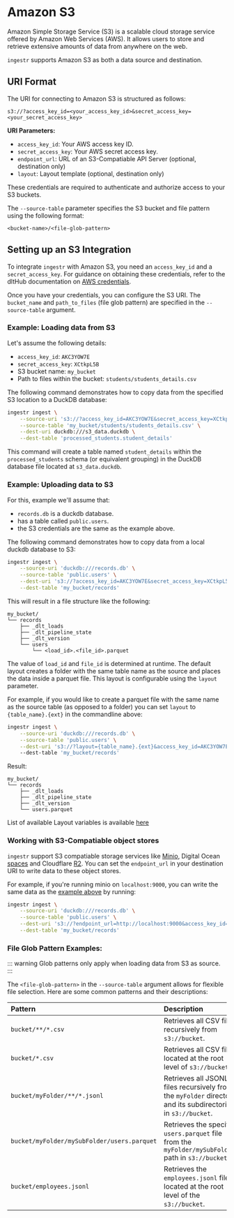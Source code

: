 # Amazon S3

Amazon Simple Storage Service (S3) is a scalable cloud storage service offered by Amazon Web Services (AWS). It allows users to store and retrieve extensive amounts of data from anywhere on the web.

`ingestr` supports Amazon S3 as both a data source and destination.

## URI Format

The URI for connecting to Amazon S3 is structured as follows:

```plaintext
s3://?access_key_id=<your_access_key_id>&secret_access_key=<your_secret_access_key>
```

**URI Parameters:**

*   `access_key_id`: Your AWS access key ID.
*   `secret_access_key`: Your AWS secret access key.
*   `endpoint_url`: URL of an S3-Compatiable API Server (optional, destination only)
*   `layout`: Layout template (optional, destination only)

These credentials are required to authenticate and authorize access to your S3 buckets.

The `--source-table` parameter specifies the S3 bucket and file pattern using the following format:

```
<bucket-name>/<file-glob-pattern>
```

## Setting up an S3 Integration

To integrate `ingestr` with Amazon S3, you need an `access_key_id` and a `secret_access_key`. For guidance on obtaining these credentials, refer to the dltHub documentation on [AWS credentials](https://dlthub.com/docs/dlt-ecosystem/verified-sources/filesystem/basic#get-credentials).

Once you have your credentials, you can configure the S3 URI. The `bucket_name` and `path_to_files` (file glob pattern) are specified in the `--source-table` argument.

### Example: Loading data from S3

Let's assume the following details:
*   `access_key_id`: `AKC3YOW7E`
*   `secret_access_key`: `XCtkpL5B`
*   S3 bucket name: `my_bucket`
*   Path to files within the bucket: `students/students_details.csv`

The following command demonstrates how to copy data from the specified S3 location to a DuckDB database:

```sh
ingestr ingest \
    --source-uri 's3://?access_key_id=AKC3YOW7E&secret_access_key=XCtkpL5B' \
    --source-table 'my_bucket/students/students_details.csv' \
    --dest-uri duckdb:///s3_data.duckdb \
    --dest-table 'processed_students.student_details'
```

This command will create a table named `student_details` within the `processed_students` schema (or equivalent grouping) in the DuckDB database file located at `s3_data.duckdb`.

### Example: Uploading data to S3
For this, example we'll assume that:
* `records.db` is a duckdb database.
* has a table called `public.users`.
* the S3 credentials are the same as the example above.

The following command demonstrates how to copy data from a local duckdb database to S3:
```sh
ingestr ingest \
    --source-uri 'duckdb:///records.db' \
    --source-table 'public.users' \
    --dest-uri 's3://?access_key_id=AKC3YOW7E&secret_access_key=XCtkpL5B' \
    --dest-table 'my_bucket/records'
```

This will result in a file structure like the following:
```
my_bucket/
└── records
    ├── _dlt_loads
    ├── _dlt_pipeline_state
    ├── _dlt_version
    └── users
        └── <load_id>.<file_id>.parquet
```

The value of `load_id` and `file_id` is determined at runtime. The default layout creates a folder with the same table name as the source and places the data inside a parquet file. This layout is configurable using the `layout` parameter.

For example, if you would like to create a parquet file with the same name as the source table (as opposed to a folder) you can set `layout` to `{table_name}.{ext}` in the commandline above:

```sh
ingestr ingest \
    --source-uri 'duckdb:///records.db' \
    --source-table 'public.users' \
    --dest-uri 's3://?layout={table_name}.{ext}&access_key_id=AKC3YOW7E&secret_access_key=XCtkpL5B' \ 
    --dest-table 'my_bucket/records'
```

Result:
```
my_bucket/
└── records
    ├── _dlt_loads
    ├── _dlt_pipeline_state
    ├── _dlt_version
    └── users.parquet
```

List of available Layout variables is available [here](https://dlthub.com/docs/dlt-ecosystem/destinations/filesystem#available-layout-placeholders)

### Working with S3-Compatiable object stores
`ingestr` support S3 compatiable storage services like [Minio](https://min.io/), Digital Ocean [spaces](https://www.digitalocean.com/products/spaces) and Cloudflare [R2](https://developers.cloudflare.com/r2/). You can set the `endpoint_url` in your destination URI to write data to these object stores.

For example, if you're running minio on `localhost:9000`, you can write the same data as the [example above](#example-uploading-data-to-s3) by running:
```sh
ingestr ingest \
    --source-uri 'duckdb:///records.db' \
    --source-table 'public.users' \
    --dest-uri 's3://?endpoint_url=http://localhost:9000&access_key_id=AKC3YOW7E&secret_access_key=XCtkpL5B' \
    --dest-table 'my_bucket/records'
```

### File Glob Pattern Examples:

::: warning
Glob patterns only apply when loading data from S3 as source.
:::

The `<file-glob-pattern>` in the `--source-table` argument allows for flexible file selection. Here are some common patterns and their descriptions:

| Pattern                                     | Description                                                                                                |
| :------------------------------------------ | :--------------------------------------------------------------------------------------------------------- |
| `bucket/**/*.csv`                           | Retrieves all CSV files recursively from `s3://bucket`.                                                    |
| `bucket/*.csv`                              | Retrieves all CSV files located at the root level of `s3://bucket`.                                        |
| `bucket/myFolder/**/*.jsonl`                | Retrieves all JSONL files recursively from the `myFolder` directory and its subdirectories in `s3://bucket`. |
| `bucket/myFolder/mySubFolder/users.parquet` | Retrieves the specific `users.parquet` file from the `myFolder/mySubFolder/` path in `s3://bucket`.        |
| `bucket/employees.jsonl`                    | Retrieves the `employees.jsonl` file located at the root level of the `s3://bucket`.                       |
